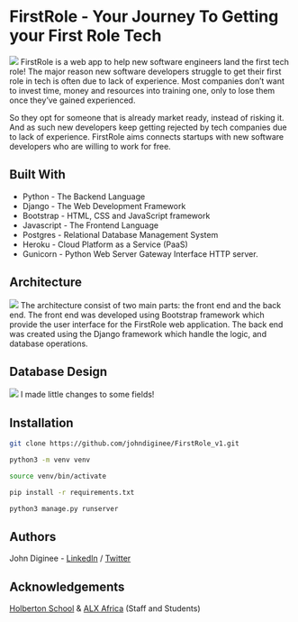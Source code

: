#  FirstRole -  Your Journey To Getting your First Role Tech
<img src="https://res.cloudinary.com/dkezlmzn1/image/upload/v1684926269/git-banner_ibboid.png"/>
FirstRole is a web app to help new software engineers land the first tech role! The major reason new software developers struggle to get their first role in tech is often due to lack of experience. Most companies don’t want to invest time, money and resources into training one, only to lose them once they’ve gained experienced. 

So they opt for someone that is already market ready, instead of risking it. And as such new developers keep getting rejected by tech companies due to lack of experience.
FirstRole aims connects startups with new software developers who are willing to work for free.

## Built With
* Python - The Backend Language
* Django - The Web Development Framework
* Bootstrap - HTML, CSS and JavaScript framework
* Javascript - The Frontend Language
* Postgres - Relational Database Management System
* Heroku - Cloud Platform as a Service (PaaS)
* Gunicorn - Python Web Server Gateway Interface HTTP server.

## Architecture
<img src="https://res.cloudinary.com/dkezlmzn1/image/upload/v1684926876/Front_End_1_zcwr5l.png"/>
The architecture consist of two main parts: the front end and the back end. The front end was developed using Bootstrap framework which provide the user interface for the FirstRole web application. The back end was created using the Django framework which handle the logic, and database operations.

## Database Design
<img src="https://res.cloudinary.com/dkezlmzn1/image/upload/v1685100824/Job_Portalb_px43an.png"/>
I made little changes to some fields!

## Installation

```bash
git clone https://github.com/johndiginee/FirstRole_v1.git
```
```bash
python3 -m venv venv
```
```bash
source venv/bin/activate
```
```bash
pip install -r requirements.txt
```
```bash
python3 manage.py runserver
```

## Authors
John Diginee - [LinkedIn](https://www.linkedin.com/in/johndiginee/) / [Twitter](http://twitter.com/johndiginee)

## Acknowledgements
[Holberton School](https://www.holbertonschool.com/) & [ALX Africa](https://www.alxafrica.com/) (Staff and Students)
